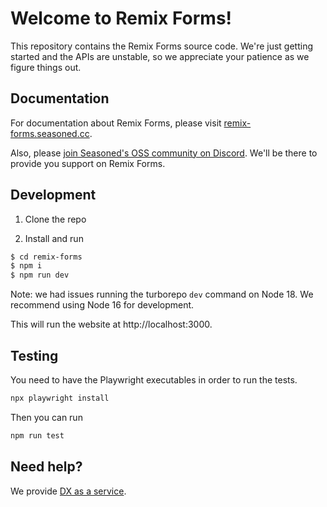 # Welcome to Remix Forms!

This repository contains the Remix Forms source code. We're just getting started and the APIs are unstable, so we appreciate your patience as we figure things out.

## Documentation

For documentation about Remix Forms, please visit [remix-forms.seasoned.cc](https://remix-forms.seasoned.cc).

Also, please [join Seasoned's OSS community on Discord](https://discord.gg/2eahPMwxb8). We'll be there to provide you support on Remix Forms.

## Development

1. Clone the repo

2. Install and run

```sh
$ cd remix-forms
$ npm i
$ npm run dev
```

Note: we had issues running the turborepo `dev` command on Node 18. We recommend using Node 16 for development.

This will run the website at http://localhost:3000.

## Testing

You need to have the Playwright executables in order to run the tests.

```sh
npx playwright install
```

Then you can run

```sh
npm run test
```

## Need help?
We provide [DX as a service](https://dx.seasoned.cc).
